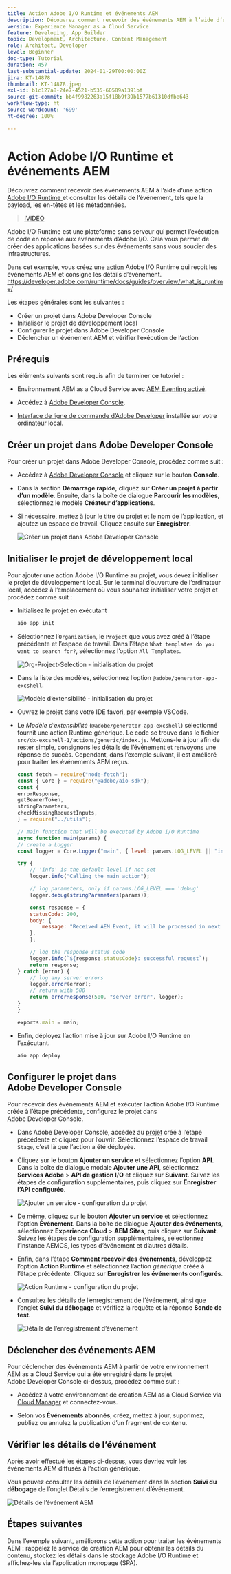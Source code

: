 ```yaml
---
title: Action Adobe I/O Runtime et événements AEM
description: Découvrez comment recevoir des événements AEM à l’aide d’une action Adobe I/O Runtime et consulter les détails de l’événement tels que la payload, les en-têtes et les métadonnées.
version: Experience Manager as a Cloud Service
feature: Developing, App Builder
topic: Development, Architecture, Content Management
role: Architect, Developer
level: Beginner
doc-type: Tutorial
duration: 457
last-substantial-update: 2024-01-29T00:00:00Z
jira: KT-14878
thumbnail: KT-14878.jpeg
exl-id: b1c127a8-24e7-4521-b535-60589a1391bf
source-git-commit: bb4f9982263a15f18b9f39b1577b61310dfbe643
workflow-type: ht
source-wordcount: '699'
ht-degree: 100%

---
```


# Action Adobe I/O Runtime et événements AEM

Découvrez comment recevoir des événements AEM à l’aide d’une action [Adobe I/O Runtime ](https://developer.adobe.com/runtime/docs/guides/overview/what_is_runtime/) et consulter les détails de l’événement, tels que la payload, les en-têtes et les métadonnées.

>[!VIDEO](https://video.tv.adobe.com/v/3427053?quality=12&learn=on)

Adobe I/O Runtime est une plateforme sans serveur qui permet l’exécution de code en réponse aux événements d’Adobe I/O. Cela vous permet de créer des applications basées sur des événements sans vous soucier des infrastructures.

Dans cet exemple, vous créez une [action](https://developer.adobe.com/runtime/docs/guides/using/creating_actions/) Adobe I/O Runtime qui reçoit les événements AEM et consigne les détails d’événement.
https://developer.adobe.com/runtime/docs/guides/overview/what_is_runtime/

Les étapes générales sont les suivantes :

- Créer un projet dans Adobe Developer Console
- Initialiser le projet de développement local
- Configurer le projet dans Adobe Developer Console
- Déclencher un événement AEM et vérifier l’exécution de l’action

## Prérequis

Les éléments suivants sont requis afin de terminer ce tutoriel :

- Environnement AEM as a Cloud Service avec [AEM Eventing activé](https://developer.adobe.com/experience-cloud/experience-manager-apis/guides/events/#enable-aem-events-on-your-aem-cloud-service-environment).

- Accédez à [Adobe Developer Console](https://developer.adobe.com/developer-console/docs/guides/getting-started).

- [Interface de ligne de commande d’Adobe Developer](https://developer.adobe.com/runtime/docs/guides/tools/cli_install/) installée sur votre ordinateur local.

## Créer un projet dans Adobe Developer Console

Pour créer un projet dans Adobe Developer Console, procédez comme suit :

- Accédez à [Adobe Developer Console](https://developer.adobe.com/) et cliquez sur le bouton **Console**.

- Dans la section **Démarrage rapide**, cliquez sur **Créer un projet à partir d’un modèle**. Ensuite, dans la boîte de dialogue **Parcourir les modèles**, sélectionnez le modèle **Créateur d’applications**.

- Si nécessaire, mettez à jour le titre du projet et le nom de l’application, et ajoutez un espace de travail. Cliquez ensuite sur **Enregistrer**.

  ![Créer un projet dans Adobe Developer Console](../assets/examples/runtime-action/create-project.png)


## Initialiser le projet de développement local

Pour ajouter une action Adobe I/O Runtime au projet, vous devez initialiser le projet de développement local. Sur le terminal d’ouverture de l’ordinateur local, accédez à l’emplacement où vous souhaitez initialiser votre projet et procédez comme suit :

- Initialisez le projet en exécutant

  ```bash
  aio app init
  ```

- Sélectionnez l’`Organization`, le `Project` que vous avez créé à l’étape précédente et l’espace de travail. Dans l’étape `What templates do you want to search for?`, sélectionnez l’option `All Templates`.

  ![Org-Project-Selection - initialisation du projet](../assets/examples/runtime-action/all-templates.png)

- Dans la liste des modèles, sélectionnez l’option `@adobe/generator-app-excshell`.

  ![Modèle d’extensibilité - initialisation du projet](../assets/examples/runtime-action/extensibility-template.png)

- Ouvrez le projet dans votre IDE favori, par exemple VSCode.

- Le _Modèle d’extensibilité_ (`@adobe/generator-app-excshell`) sélectionné fournit une action Runtime générique. Le code se trouve dans le fichier `src/dx-excshell-1/actions/generic/index.js`. Mettons-le à jour afin de rester simple, consignons les détails de l’événement et renvoyons une réponse de succès. Cependant, dans l’exemple suivant, il est amélioré pour traiter les événements AEM reçus.

  ```javascript
  const fetch = require("node-fetch");
  const { Core } = require("@adobe/aio-sdk");
  const {
  errorResponse,
  getBearerToken,
  stringParameters,
  checkMissingRequestInputs,
  } = require("../utils");
  
  // main function that will be executed by Adobe I/O Runtime
  async function main(params) {
  // create a Logger
  const logger = Core.Logger("main", { level: params.LOG_LEVEL || "info" });
  
  try {
      // 'info' is the default level if not set
      logger.info("Calling the main action");
  
      // log parameters, only if params.LOG_LEVEL === 'debug'
      logger.debug(stringParameters(params));
  
      const response = {
      statusCode: 200,
      body: {
          message: "Received AEM Event, it will be processed in next example",
      },
      };
  
      // log the response status code
      logger.info(`${response.statusCode}: successful request`);
      return response;
  } catch (error) {
      // log any server errors
      logger.error(error);
      // return with 500
      return errorResponse(500, "server error", logger);
  }
  }
  
  exports.main = main;
  ```

- Enfin, déployez l’action mise à jour sur Adobe I/O Runtime en l’exécutant.

  ```bash
  aio app deploy
  ```

## Configurer le projet dans Adobe Developer Console

Pour recevoir des événements AEM et exécuter l’action Adobe I/O Runtime créée à l’étape précédente, configurez le projet dans Adobe Developer Console.

- Dans Adobe Developer Console, accédez au [projet](https://developer.adobe.com/console/projects) créé à l’étape précédente et cliquez pour l’ouvrir. Sélectionnez l’espace de travail `Stage`, c’est là que l’action a été déployée.

- Cliquez sur le bouton **Ajouter un service** et sélectionnez l’option **API**. Dans la boîte de dialogue modale **Ajouter une API**, sélectionnez **Services Adobe** > **API de gestion I/O** et cliquez sur **Suivant**. Suivez les étapes de configuration supplémentaires, puis cliquez sur **Enregistrer l’API configurée**.

  ![Ajouter un service - configuration du projet](../assets/examples/runtime-action/add-io-management-api.png)

- De même, cliquez sur le bouton **Ajouter un service** et sélectionnez l’option **Événement**. Dans la boîte de dialogue **Ajouter des événements**, sélectionnez **Experience Cloud** > **AEM Sites**, puis cliquez sur **Suivant**. Suivez les étapes de configuration supplémentaires, sélectionnez l’instance AEMCS, les types d’événement et d’autres détails.

- Enfin, dans l’étape **Comment recevoir des événements**, développez l’option **Action Runtime** et sélectionnez l’action _générique_ créée à l’étape précédente. Cliquez sur **Enregistrer les événements configurés**.

  ![Action Runtime - configuration du projet](../assets/examples/runtime-action/select-runtime-action.png)

- Consultez les détails de l’enregistrement de l’événement, ainsi que l’onglet **Suivi du débogage** et vérifiez la requête et la réponse **Sonde de test**.

  ![Détails de l’enregistrement d’événement](../assets/examples/runtime-action/debug-tracing-challenge-probe.png)


## Déclencher des événements AEM

Pour déclencher des événements AEM à partir de votre environnement AEM as a Cloud Service qui a été enregistré dans le projet Adobe Developer Console ci-dessus, procédez comme suit :

- Accédez à votre environnement de création AEM as a Cloud Service via [Cloud Manager](https://my.cloudmanager.adobe.com/) et connectez-vous.

- Selon vos **Événements abonnés**, créez, mettez à jour, supprimez, publiez ou annulez la publication d’un fragment de contenu.

## Vérifier les détails de l’événement

Après avoir effectué les étapes ci-dessus, vous devriez voir les événements AEM diffusés à l’action générique.

Vous pouvez consulter les détails de l’événement dans la section **Suivi du débogage** de l’onglet Détails de l’enregistrement d’événement.

![Détails de l’événement AEM](../assets/examples/runtime-action/aem-event-details.png)


## Étapes suivantes

Dans l’exemple suivant, améliorons cette action pour traiter les événements AEM : rappelez le service de création AEM pour obtenir les détails du contenu, stockez les détails dans le stockage Adobe I/O Runtime et affichez-les via l’application monopage (SPA).
